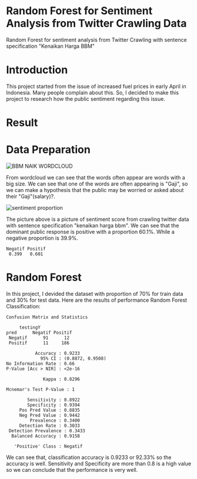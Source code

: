 # Random Forest for Sentiment Analysis from Twitter Crawling Data
Random Forest for sentiment analysis from Twitter Crawling with sentence specification "Kenaikan Harga BBM"

# Introduction
This project started from the issue of increased fuel prices in early April in Indonesia. Many people complain about this. So, I decided to make this project to research how the public sentiment regarding this issue.

# Result 
# Data Preparation
![BBM NAIK WORDCLOUD](https://user-images.githubusercontent.com/102334577/161466576-2f1c6a62-e505-43d8-8165-7d2993c30061.png)

From wordcloud we can see that the words often appear are words with a big size. We can see that one of the words are often appearing is "Gaji", so we can make a hypothesis that the public may be worried or asked about their "Gaji"(salary)?.

![sentiment proportion](https://user-images.githubusercontent.com/102334577/161467256-406ce677-5349-48c9-bc80-6fe640c2995b.png)

The picture above is a picture of sentiment score from crawling twitter data with sentence specification "kenaikan harga bbm". We can see that the dominant public response is positive with a proportion 60.1%. While a negative proportion is 39.9%.

    Negatif Positif 
     0.399   0.601

# Random Forest 
In this project, I devided the dataset with proportion of 70% for train data and 30% for test data. Here are the results of performance Random Forest Classification:

    Confusion Matrix and Statistics

         testingY
    pred      Negatif Positif
     Negatif      91      12
     Positif      11     186
                                          
               Accuracy : 0.9233          
                 95% CI : (0.8872, 0.9508)
    No Information Rate : 0.66            
    P-Value [Acc > NIR] : <2e-16          
                                          
                  Kappa : 0.8296          
                                          
    Mcnemar's Test P-Value : 1               
                                          
            Sensitivity : 0.8922          
            Specificity : 0.9394          
         Pos Pred Value : 0.8835          
         Neg Pred Value : 0.9442          
             Prevalence : 0.3400          
         Detection Rate : 0.3033          
     Detection Prevalence : 0.3433          
      Balanced Accuracy : 0.9158          
                                          
       'Positive' Class : Negatif         
   
   We can see that, classification accuracy is 0.9233 or 92.33% so the accuracy is well. Sensitivity and Specificity are more than 0.8 is a high value so we can conclude that the performance is very well.
   
